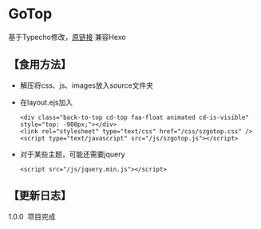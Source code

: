 # GoTop
基于Typecho修改，[原链接](https://github.com/MisakaTAT/GoTop)
兼容Hexo
## 【食用方法】
* 解压将css、js、images放入source文件夹
* 在layout.ejs加入

      <div class="back-to-top cd-top faa-float animated cd-is-visible" style="top: -900px;"></div>
      <link rel="stylesheet" type="text/css" href="/css/szgotop.css" />
      <script type="text/javascript" src="/js/szgotop.js"></script>
* 对于某些主题，可能还需要jquery

      <script src="/js/jquery.min.js"></script>
## 【更新日志】
1.0.0  项目完成
